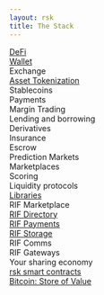 ```yaml
---
layout: rsk
title: The Stack
---
```


<div class="container the-stack">

<div class="row has-unique-col">
    <div class="col">
        <div class="row rotate defi"><a href="/defi/">DeFi</a></div>
        <div class="row rsk_blue dapps">
            <div class="col"><span><a href="/wallet/">Wallet</a></span></div>
            <div class="col"><span>Exchange</span></div>
            <div class="col"><span><a href="/tutorials/tokens/create-a-token">Asset Tokenization</a></span></div>
            <div class="col"><span>Stablecoins</span></div>
            <div class="col"><span>Payments</span></div>
            <div class="col"><span>Margin Trading</span></div>
            <div class="col"><span>Lending and borrowing</span></div>
            <div class="col"><span>Derivatives</span></div>
            <div class="col"><span>Insurance</span></div>
            <div class="col"><span>Escrow</span></div>
            <div class="col"><span>Prediction Markets</span></div>
            <div class="col"><span>Marketplaces</span></div>
            <div class="col"><span>Scoring</span></div>
            <div class="col"><span>Liquidity protocols</span></div>
        </div>
</div>

<div class="row has-unique-col rif_blue_text">
    <div class="col"><span><a href="/libraries/">Libraries</a></span></div>
</div>

<div class="row has-unique-col">
    <div class="col">
        <div class="row rotate">RIF Marketplace</div>
        <div class="row rif_blue dapps">
            <div class="col"><span><a href="/rif/rns/">RIF Directory</a></span></div>
            <div class="col"><span><a href="/rif/lumino/">RIF Payments</a></span></div>
            <div class="col"><span><a href="/rif/storage/">RIF Storage</a></span></div>
            <div class="col"><span>RIF Comms</span></div>
            <div class="col"><span>RIF Gateways</span></div>
            <div class="col grey"><span>Your sharing economy</span></div>
        </div>
    </div>
</div>

<div class="row has-unique-col rsk_green">
    <div class="col"><span><a href="/rsk/">rsk smart contracts</a></span></div>
</div>

<div class="row has-unique-col bitcoin">
    <div class="col"><span><a href="https://bitcoin.org/en/development">Bitcoin: Store of Value</a></span></div>
</div>

</div>
